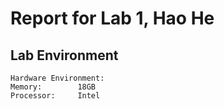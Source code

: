 # Report for Lab 1, Hao He

## Lab Environment

```
Hardware Environment:
Memory:        18GB
Processor:     Intel